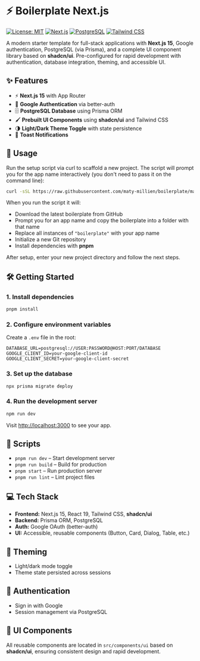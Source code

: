 # ⚡ Boilerplate Next.js

[![License: MIT](https://img.shields.io/badge/License-MIT-green.svg)](LICENSE)
[![Next.js](https://img.shields.io/badge/Next.js-15-black?logo=next.js)](#)
[![PostgreSQL](https://img.shields.io/badge/PostgreSQL-14-blue?logo=postgresql)](#)
[![Tailwind CSS](https://img.shields.io/badge/TailwindCSS-3.3-blue?logo=tailwind-css)](#)

A modern starter template for full-stack applications with **Next.js 15**, Google authentication, PostgreSQL (via Prisma), and a complete UI component library based on **shadcn/ui**. Pre-configured for rapid development with authentication, database integration, theming, and accessible UI.

## ✨ Features

- ⚡ **Next.js 15** with App Router
- 🔐 **Google Authentication** via better-auth
- 🗄️ **PostgreSQL Database** using Prisma ORM
- 🖌️ **Prebuilt UI Components** using **shadcn/ui** and Tailwind CSS
- 🌗 **Light/Dark Theme Toggle** with state persistence
- 🔔 **Toast Notifications**

## 🚀 Usage

Run the setup script via curl to scaffold a new project. The script will prompt you for the app name interactively (you don't need to pass it on the command line):

```bash
curl -sSL https://raw.githubusercontent.com/maty-millien/boilerplate/main/setup.sh | sh
```

When you run the script it will:

- Download the latest boilerplate from GitHub
- Prompt you for an app name and copy the boilerplate into a folder with that name
- Replace all instances of `"boilerplate"` with your app name
- Initialize a new Git repository
- Install dependencies with **pnpm**

After setup, enter your new project directory and follow the next steps.

## 🛠️ Getting Started

### 1. Install dependencies

```bash
pnpm install
```

### 2. Configure environment variables

Create a `.env` file in the root:

```env
DATABASE_URL=postgresql://USER:PASSWORD@HOST:PORT/DATABASE
GOOGLE_CLIENT_ID=your-google-client-id
GOOGLE_CLIENT_SECRET=your-google-client-secret
```

### 3. Set up the database

```bash
npx prisma migrate deploy
```

### 4. Run the development server

```bash
npm run dev
```

Visit [http://localhost:3000](http://localhost:3000) to see your app.

## 📝 Scripts

- `pnpm run dev` – Start development server
- `pnpm run build` – Build for production
- `pnpm start` – Run production server
- `pnpm run lint` – Lint project files

## 💻 Tech Stack

- **Frontend:** Next.js 15, React 19, Tailwind CSS, **shadcn/ui**
- **Backend:** Prisma ORM, PostgreSQL
- **Auth:** Google OAuth (better-auth)
- **UI:** Accessible, reusable components (Button, Card, Dialog, Table, etc.)

## 🎨 Theming

- Light/dark mode toggle
- Theme state persisted across sessions

## 🔑 Authentication

- Sign in with Google
- Session management via PostgreSQL

## 📂 UI Components

All reusable components are located in `src/components/ui` based on **shadcn/ui**, ensuring consistent design and rapid development.
